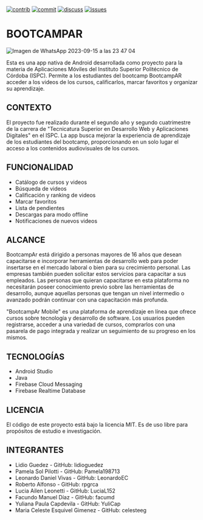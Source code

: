 [![contrib][contrib-img]][contrib-url]
[![commit][commit-img]][commit-url]
[![discuss][discuss-img]][discuss-url]
[![issues][issues-img]][issues-url]

# BOOTCAMPAR 
![Imagen de WhatsApp 2023-09-15 a las 23 47 04](https://github.com/abelardog/bootcampar/assets/106390254/cdc7939c-7fe8-436c-a3f5-274e46004f12)

Esta es una app nativa de Android desarrollada como proyecto para la materia de Aplicaciones Móviles del Instituto Superior Politécnico de Córdoba (ISPC). Permite a los estudiantes del bootcamp BootcampAR acceder a los videos de los cursos, calificarlos, marcar favoritos y organizar su aprendizaje.

## CONTEXTO
El proyecto fue realizado durante el segundo año y segundo cuatrimestre de la carrera de "Tecnicatura Superior en Desarrollo Web y Aplicaciones Digitales" en el ISPC. La app busca mejorar la experiencia de aprendizaje de los estudiantes del bootcamp, proporcionando en un solo lugar el acceso a los contenidos audiovisuales de los cursos.

## FUNCIONALIDAD
- Catálogo de cursos y videos
- Búsqueda de videos
- Calificación y ranking de videos
- Marcar favoritos
- Lista de pendientes
- Descargas para modo offline
- Notificaciones de nuevos videos

## ALCANCE
BootcampAr está dirigido a personas mayores de 16 años que desean capacitarse e
incorporar herramientas de desarrollo web para poder insertarse en el mercado laboral
o bien para su crecimiento personal. Las empresas también pueden solicitar estos
servicios para capacitar a sus empleados.
Las personas que quieran capacitarse en esta plataforma no necesitarán poseer
conocimiento previo sobre las herramientas de desarrollo, aunque aquellas personas
que tengan un nivel intermedio o avanzado podrán continuar con una capacitación
más profunda.

"BootcampAr Mobile" es una plataforma de aprendizaje en línea que ofrece cursos sobre tecnología y desarrollo de software. Los usuarios pueden registrarse, acceder a una variedad de cursos, comprarlos con una pasarela de pago integrada y realizar un seguimiento de su progreso en los mismos.

## TECNOLOGÍAS
- Android Studio 
- Java
- Firebase Cloud Messaging
- Firebase Realtime Database

## LICENCIA
El código de este proyecto está bajo la licencia MIT. Es de uso libre para propósitos de estudio e investigación.

## INTEGRANTES
- Lidio Guedez -  GitHub: lidioguedez 
- Pamela Sol Pilotti - GitHub: Pamela198713 
- Leonardo Daniel Vivas - GitHub: LeonardoEC 
- Roberto Alfonso - GitHub: rpgrca 
- Lucia Ailen Leonetti - GitHub: LuciaL152 
- Facundo Manuel Díaz - GitHub: facumd 
- Yuliana Paula Capdevila - GitHub: YuliCap 
- Maria Celeste Esquivel Gimenez - GitHub: celesteeg 

[commit-img]: https://img.shields.io/github/commit-activity/w/abelardog/bootcampar/develop
[commit-url]: https://github.com/abelardog/bootcampar/graphs/code-frequency
[contrib-img]: https://img.shields.io/github/contributors/abelardog/bootcampar
[contrib-url]: https://github.com/abelardog/bootcampar/graphs/contributors
[issues-img]: https://img.shields.io/github/issues/abelardog/bootcampar
[issues-url]: https://github.com/abelardog/bootcampar/issues
[discuss-img]: https://img.shields.io/github/discussions/abelardog/bootcampar
[discuss-url]: https://github.com/abelardog/bootcampar/discussions
